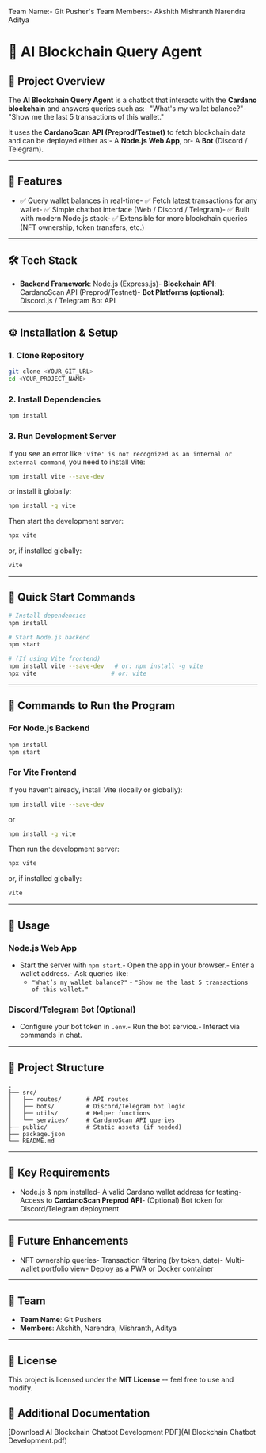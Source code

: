 Team Name:- Git Pusher's
Team Members:-
 Akshith
 Mishranth
 Narendra
 Aditya
# 🧠 AI Blockchain Query Agent

## 📌 Project Overview

The **AI Blockchain Query Agent** is a chatbot that interacts with the
**Cardano blockchain** and answers queries such as:- "What's my wallet balance?"- "Show me the last 5 transactions of this wallet."

It uses the **CardanoScan API (Preprod/Testnet)** to fetch blockchain
data and can be deployed either as:- A **Node.js Web App**, or- A **Bot** (Discord / Telegram).

------------------------------------------------------------------------

## 🚀 Features

-   ✅ Query wallet balances in real-time-   ✅ Fetch latest transactions for any wallet-   ✅ Simple chatbot interface (Web / Discord / Telegram)-   ✅ Built with modern Node.js stack-   ✅ Extensible for more blockchain queries (NFT ownership, token
    transfers, etc.)

------------------------------------------------------------------------

## 🛠️ Tech Stack

-   **Backend Framework**: Node.js (Express.js)-   **Blockchain API**: CardanoScan API (Preprod/Testnet)-   **Bot Platforms (optional)**: Discord.js / Telegram Bot API

------------------------------------------------------------------------

## ⚙️ Installation & Setup

### 1. Clone Repository

``` sh
git clone <YOUR_GIT_URL>
cd <YOUR_PROJECT_NAME>
```

### 2. Install Dependencies

``` sh
npm install
```

### 3. Run Development Server

If you see an error like `'vite' is not recognized as an internal or external command`, you need to install Vite:

```sh
npm install vite --save-dev
```
or install it globally:
```sh
npm install -g vite
```

Then start the development server:

```sh
npx vite
```
or, if installed globally:
```sh
vite
```

------------------------------------------------------------------------

## 🏁 Quick Start Commands

```sh
# Install dependencies
npm install

# Start Node.js backend
npm start

# (If using Vite frontend)
npm install vite --save-dev   # or: npm install -g vite
npx vite                     # or: vite
```

------------------------------------------------------------------------

## 🏃 Commands to Run the Program

### For Node.js Backend

```sh
npm install
npm start
```

### For Vite Frontend

If you haven't already, install Vite (locally or globally):

```sh
npm install vite --save-dev
```
or
```sh
npm install -g vite
```

Then run the development server:

```sh
npx vite
```
or, if installed globally:
```sh
vite
```

------------------------------------------------------------------------

## 🧩 Usage

### Node.js Web App

-   Start the server with `npm start`.-   Open the app in your browser.-   Enter a wallet address.-   Ask queries like:
    -   `"What’s my wallet balance?"`    -   `"Show me the last 5 transactions of this wallet."`

### Discord/Telegram Bot (Optional)

-   Configure your bot token in `.env`.-   Run the bot service.-   Interact via commands in chat.

------------------------------------------------------------------------

## 📖 Project Structure

    .
    ├── src/
    │   ├── routes/       # API routes
    │   ├── bots/         # Discord/Telegram bot logic
    │   ├── utils/        # Helper functions
    │   └── services/     # CardanoScan API queries
    ├── public/           # Static assets (if needed)
    ├── package.json
    └── README.md

------------------------------------------------------------------------

## 🔑 Key Requirements

-   Node.js & npm installed-   A valid Cardano wallet address for testing-   Access to **CardanoScan Preprod API**-   (Optional) Bot token for Discord/Telegram deployment

------------------------------------------------------------------------

## 🚀 Future Enhancements

-   NFT ownership queries-   Transaction filtering (by token, date)-   Multi-wallet portfolio view-   Deploy as a PWA or Docker container

------------------------------------------------------------------------

## 👥 Team

- **Team Name**: Git Pushers
- **Members**: Akshith, Narendra, Mishranth, Aditya

------------------------------------------------------------------------

## 📜 License

This project is licensed under the **MIT License** -- feel free to use
and modify.


## 📄 Additional Documentation

[Download AI Blockchain Chatbot Development PDF](AI Blockchain Chatbot Development.pdf)
